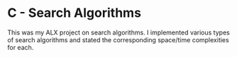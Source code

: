 # C - Search Algorithms

This was my ALX project on search algorithms. I implemented various types of search algorithms and stated the corresponding space/time complexities for each.
